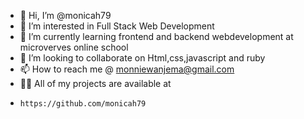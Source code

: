 - 👋 Hi, I’m @monicah79
- 👀 I’m interested in Full Stack Web Development
- 🌱 I’m currently learning frontend and backend webdevelopment at microverves online school
- 💞️ I’m looking to collaborate on Html,css,javascript and ruby
- 📫 How to reach me @ monniewanjema@gmail.com
- 👨‍💻 All of my projects are available at 
-     https://github.com/monicah79

<!---
monicah79/monicah79 is a ✨ special ✨ repository because its `README.md` (this file) appears on your GitHub profile.
You can click the Preview link to take a look at any updated changes.
--->
